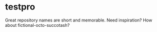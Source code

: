 # testpro
Great repository names are short and memorable. Need inspiration? How about fictional-octo-succotash?
